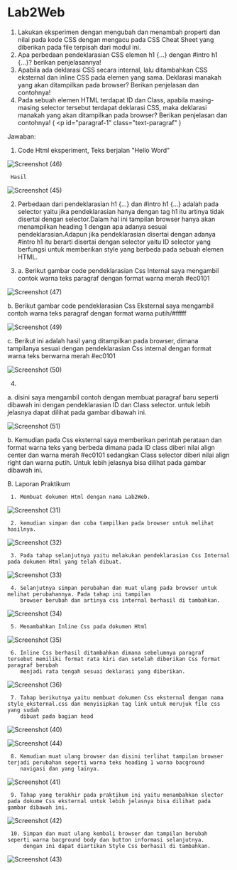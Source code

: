 # Lab2Web
1. Lakukan eksperimen dengan mengubah dan menambah properti dan nilai pada kode CSS
dengan mengacu pada CSS Cheat Sheet yang diberikan pada file terpisah dari modul ini.
2. Apa perbedaan pendeklarasian CSS elemen h1 {...} dengan #intro h1 {...}? berikan
penjelasannya!
3. Apabila ada deklarasi CSS secara internal, lalu ditambahkan CSS eksternal dan inline CSS pada
elemen yang sama. Deklarasi manakah yang akan ditampilkan pada browser? Berikan
penjelasan dan contohnya!
4. Pada sebuah elemen HTML terdapat ID dan Class, apabila masing-masing selector tersebut
terdapat deklarasi CSS, maka deklarasi manakah yang akan ditampilkan pada browser?
Berikan penjelasan dan contohnya! ( <p id="paragraf-1" class="text-paragraf" )
                                       
Jawaban:
1. Code Html eksperiment, Teks berjalan "Hello Word"
                                      
![Screenshot (46)](https://user-images.githubusercontent.com/101849655/160136779-46e8aa44-6297-4d05-9db4-9df91258c1e3.png)
                                       
     Hasil
                                       
![Screenshot (45)](https://user-images.githubusercontent.com/101849655/160136763-83db0632-ef0a-4cbe-8e9e-87f972805ca3.png)

 
2. Perbedaan dari pendeklarasian h1 {...} dan #intro h1 {...} adalah pada selector yaitu jika pendeklarasian hanya dengan tag h1 itu artinya tidak disertai dengan selector.Dalam hal ini tampilan browser hanya akan menampilkan heading 1 dengan apa adanya sesuai pendeklarasian.Adapun jika pendeklarasian disertai dengan adanya #intro h1 itu berarti disertai dengan selector yaitu ID selector yang berfungsi untuk memberikan style yang berbeda pada sebuah elemen HTML.
                                       
3. a. Berikut gambar code pendeklarasian Css Internal saya mengambil contok warna teks paragraf dengan format warna merah #ec0101
                                       
![Screenshot (47)](https://user-images.githubusercontent.com/101849655/160143432-157be3e0-396d-49ed-9579-54fc23b3f4d4.png)
                                       
   b. Berikut gambar code pendeklarasian Css Eksternal saya mengambil contoh warna teks paragraf dengan format warna putih/#fffff
                                       
![Screenshot (49)](https://user-images.githubusercontent.com/101849655/160144453-468fd368-73a0-4a6f-844d-edd2cb5c4563.png)
                                       
   c. Berikut ini adalah hasil yang ditampilkan pada browser, dimana tampilanya sesuai dengan pendeklarasian Css internal dengan format warna teks 
      berwarna merah #ec0101
                                       
![Screenshot (50)](https://user-images.githubusercontent.com/101849655/160144865-7424d2a8-8f79-4c8a-8816-376223f65a4d.png)
                                       
4. 
  a. disini saya mengambil contoh dengan membuat paragraf baru seperti dibawah ini dengan pendeklarasian ID dan Class selector. untuk lebih jelasnya dapat dilihat pada gambar dibawah ini.
                                       
![Screenshot (51)](https://user-images.githubusercontent.com/101849655/160147789-c49a7a3d-345c-4d8b-8c30-a17496898b60.png)
                                       
  b. Kemudian pada Css eksternal saya memberikan perintah perataan dan format warna teks yang berbeda dimana pada ID class diberi nilai align center dan warna merah #ec0101 sedangkan Class selector diberi nilai align right dan warna putih. Untuk lebih jelasnya bisa dilihat pada gambar dibawah ini.


                                       

    
                                       
                                       
                                      
B. Laporan Praktikum
                                       
     1. Membuat dokumen Html dengan nama Lab2Web. 
                                       
![Screenshot (31)](https://user-images.githubusercontent.com/101849655/160107312-87af69b1-0fa9-46ee-9a82-751441729c39.png)
                                      
     2. kemudian simpan dan coba tampilkan pada browser untuk melihat hasilnya.
                                       
![Screenshot (32)](https://user-images.githubusercontent.com/101849655/160107321-ed783bac-9c5c-481c-b548-cc639994540b.png)
                                       
     3. Pada tahap selanjutnya yaitu melakukan pendeklarasian Css Internal pada dokumen Html yang telah dibuat.
                                      
![Screenshot (33)](https://user-images.githubusercontent.com/101849655/160107326-f1572465-7bc3-4cc4-8ac0-0ce8a179d1ab.png)
                                       
     4. Selanjutnya simpan perubahan dan muat ulang pada browser untuk melihat perubahannya. Pada tahap ini tampilan 
        browser berubah dan artinya css internal berhasil di tambahkan.
                                       
![Screenshot (34)](https://user-images.githubusercontent.com/101849655/160107328-597bd859-8fb4-4f94-bacd-ac6e79445d55.png)
                                       
     5. Menambahkan Inline Css pada dokumen Html 
                                                                           
![Screenshot (35)](https://user-images.githubusercontent.com/101849655/160107332-463cfe26-92c4-40fa-bcba-7dae60de74ce.png)
                                       
     6. Inline Css berhasil ditambahkan dimana sebelumnya paragraf tersebut memiliki format rata kiri dan setelah diberikan Css format paragraf berubah 
        menjadi rata tengah sesuai deklarasi yang diberikan.
                                       
                                       
![Screenshot (36)](https://user-images.githubusercontent.com/101849655/160107333-7ae759f9-0a77-4012-99cc-6aef994cc9f3.png)
                                       
     7. Tahap berikutnya yaitu membuat dokumen Css eksternal dengan nama style_eksternal.css dan menyisipkan tag link untuk merujuk file css yang sudah 
        dibuat pada bagian head
                                       
![Screenshot (40)](https://user-images.githubusercontent.com/101849655/160107346-d59bee00-a45a-4b32-9ffa-6179b7de56cf.png)
                                                                    
![Screenshot (44)](https://user-images.githubusercontent.com/101849655/160110919-eb8a1057-6c0c-47ad-b3fa-f43d973a220e.png)

     8. Kemudian muat ulang browser dan disini terlihat tampilan browser terjadi perubahan seperti warna teks heading 1 warna bacground 
        navigasi dan yang lainya.
                                       
![Screenshot (41)](https://user-images.githubusercontent.com/101849655/160111188-cab58de4-2bfc-42fe-9795-5e950146cfdb.png)
                                       
     9. Tahap yang terakhir pada praktikum ini yaitu menambahkan slector pada dokume Css eksternal untuk lebih jelasnya bisa dilihat pada gambar dibawah ini.
                                       
![Screenshot (42)](https://user-images.githubusercontent.com/101849655/160111457-ac909993-fbe6-4ab0-9969-d8100793eee2.png)

     10. Simpan dan muat ulang kembali browser dan tampilan berubah seperti warna bacground body dan button informasi selanjutnya. 
         dengan ini dapat diartikan Style Css berhasil di tambahkan.
                                       
![Screenshot (43)](https://user-images.githubusercontent.com/101849655/160111621-c02d1820-beb4-4472-a706-9cf7d190f4c2.png)
